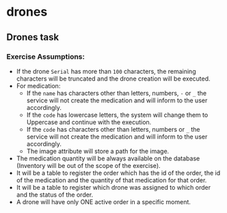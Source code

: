 # drones
## Drones task

### Exercise Assumptions:
- If the drone `Serial` has more than `100` characters, the remaining characters will be truncated and the drone creation will be executed.
- For medication: 
  - If the `name` has characters other than letters, numbers, `-` or `_` the service will not create the medication and will inform to the user accordingly.
  - If the `code` has lowercase letters, the system will change them to Uppercase and continue with the execution.
  - If the `code` has characters other than letters, numbers or `_` the service will not create the medication and will inform to the user accordingly.
  - The image attribute will store a path for the image.
- The medication quantity will be always available  on the database (Inventory will be out of the scope of the exercise).
- It will be a table to register the order which has the id of the order, the id of the medication and the quantity of that medication for that order. 
- It will be a table to register which drone was assigned to which order and the status of the order.
- A drone will have only ONE active order in a specific moment.
